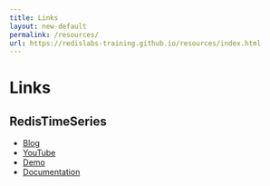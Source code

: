 ```yaml
---
title: Links
layout: new-default
permalink: /resources/
url: https://redislabs-training.github.io/resources/index.html
---
```


# Links

## RedisTimeSeries

* [Blog](https://redislabs.com/blog/redistimeseries-ga-making-4th-dimension-truly-immersive/)
* [YouTube](https://www.youtube.com/watch?v=rXynFOrrd-Q)
* [Demo](https://github.com/RedisTimeSeries/prometheus-demos)
* [Documentation](https://github.com/RedisTimeSeries/RedisTimeSeries/blob/master/docs/commands.md)


